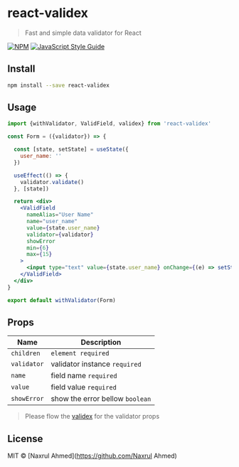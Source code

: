 # react-validex

> Fast and simple data validator for React

[![NPM](https://img.shields.io/npm/v/react-validex.svg)](https://www.npmjs.com/package/react-validex) [![JavaScript Style Guide](https://img.shields.io/badge/code_style-standard-brightgreen.svg)](https://standardjs.com)

## Install

```bash
npm install --save react-validex
```

## Usage

```jsx
import {withValidator, ValidField, validex} from 'react-validex'

const Form = ({validator}) => {

  const [state, setState] = useState({
    user_name: ''
  })

  useEffect(() => {
    validator.validate()
  }, [state])

  return <div>
    <ValidField
      nameAlias="User Name"
      name="user_name"
      value={state.user_name}
      validator={validator}
      showError
      min={6}
      max={15}
    >
      <input type="text" value={state.user_name} onChange={(e) => setState({...state, user_name: e.target.value})}/>
    </ValidField>
  </div>
}

export default withValidator(Form)
```


## Props

|Name| Description|
| --- | --- |
|`children`| `element required`|
|`validator`| validator instance `required`|
|`name`| field name `required` |
|`value`| field value `required` |
|`showError`| show the error bellow `boolean` |



> Please flow the [validex](https://www.npmjs.com/package/validex) for the validator props

## License

MIT © [Naxrul Ahmed](https://github.com/Naxrul Ahmed)

